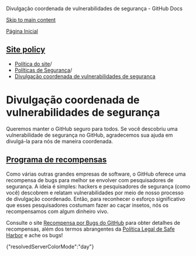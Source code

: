 Divulgação coordenada de vulnerabilidades de segurança - GitHub Docs

[Skip to main content](#main-content)

[Página Inicial](/pt)

[Site policy](/pt/site-policy)
----------

* [Política do site](/pt/site-policy)/
* [Políticas de Segurança](/pt/site-policy/security-policies)/
* [Divulgação coordenada de vulnerabilidades de segurança](/pt/site-policy/security-policies/coordinated-disclosure-of-security-vulnerabilities)

Divulgação coordenada de vulnerabilidades de segurança
==========

Queremos manter o GitHub seguro para todos. Se você descobriu uma vulnerabilidade de segurança no GitHub, agradecemos sua ajuda em divulgá-la para nós de maneira coordenada.

[Programa de recompensas](#bounty-program)
----------

Como várias outras grandes empresas de software, o GitHub oferece uma recompensa de bugs para melhor se envolver com pesquisadores de segurança. A ideia é simples: hackers e pesquisadores de segurança (como você) descobrem e relatam vulnerabilidades por meio de nosso processo de divulgação coordenado. Então, para reconhecer o esforço significativo que esses pesquisadores costumam fazer ao caçar insetos, nós os recompensamos com algum dinheiro vivo.

Consulte o site [Recompensa por Bugs do GitHub](https://bounty.github.com) para obter detalhes de recompensas, além dos termos abrangentes da [Política Legal de Safe Harbor](/pt/site-policy/security-policies/github-bug-bounty-program-legal-safe-harbor) e ache os bugs!

{"resolvedServerColorMode":"day"}
